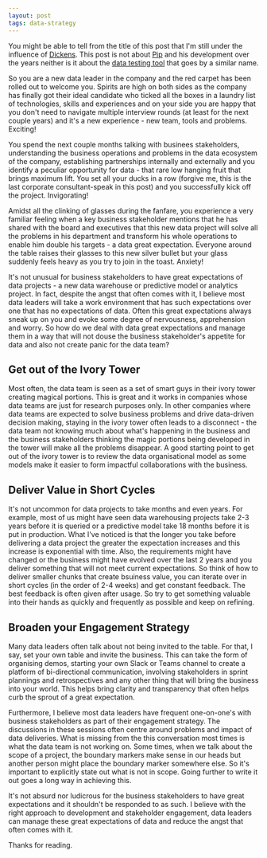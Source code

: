 ```yaml
---
layout: post
tags: data-strategy
---
```


You might be able to tell from the title of this post that I'm still under the influence of [Dickens](https://en.wikipedia.org/wiki/Great_Expectations). This post is not about [Pip](https://en.wikipedia.org/wiki/Pip_(Great_Expectations)) and his development over the years neither is it about the [data testing tool](https://greatexpectations.io/) that goes by a similar name.

So you are a new data leader in the company and the red carpet has been rolled out to welcome you. Spirits are high on both sides as the company has finally got their ideal candidate who ticked all the boxes in a laundry list of technologies, skills and experiences and on your side you are happy that you don't need to navigate multiple interview rounds (at least for the next couple years) and it's a new experience - new team, tools and problems. Exciting! 

You spend the next couple months talking with businees stakeholders, understanding the business operations and problems in the data ecosystem of the company, establishing partnerships internally and externally and you identify a peculiar opportunity for data - that rare low hanging fruit that brings maximum lift.  You set all your ducks in a row (forgive me, this is the last corporate consultant-speak in this post) and you successfully kick off the project. Invigorating!

Amidst all the clinking of glasses during the fanfare, you experience a very familiar feeling when a key business stakeholder mentions that he has shared with the board and executives that this new data project will solve all the problems in his department and transform his whole operations to enable him double his targets - a data great expectation. Everyone around the table raises their glasses to this new silver bullet but your glass suddenly feels heavy as you try to join in the toast.  Anxiety!

It's not unusual for business stakeholders to have great expectations of data projects - a new data warehouse or predictive model or analytics project. In fact, despite the angst that often comes with it, I believe most data leaders will take a work environment that has such expectations over one that has no expectations of data. Often this great expectations always sneak up on you and evoke some degree of nervousness, apprehension and worry. So how do we deal with data great expectations and manage them in a way that will not douse the business stakeholder's appetite for data and also not create panic for the data team?
 

## Get out of the Ivory Tower
Most often, the data team is seen as a set of smart guys in their ivory tower creating magical portions. This is great and it works in companies whose data teams are just for research purposes only. In other companies where data teams are expected to solve business problems and drive data-driven decision making, staying in the ivory tower often leads to a disconnect - the data team not knowing much about what's happening in the business and the business stakeholders thinking the magic portions being developed in the tower will make all the problems disappear. A good starting point to get out of the ivory tower is to review the data organisational model as some models make it easier to form impactful collaborations with the business.

## Deliver Value in Short Cycles
It's not uncommon for data projects to take months and even years. For example, most of us might have seen data warehousing projects take 2-3 years before it is queried or a predictive model take 18 months before it is put in production. What I've noticed is that the longer you take before delivering a data project the greater the expectation increases and this increase is exponential with time. Also, the requirements might have changed or the business might have evolved over the last 2 years and you deliver something that will not meet current expectations. So think of how to deliver smaller chunks that create bsuiness value, you can iterate over in short cycles (in the order of 2-4 weeks) and get constant feedback. The best feedback is often given after usage. So try to get something valuable into their hands as quickly and frequently as possible and keep on refining.

## Broaden your Engagement Strategy
Many data leaders often talk about not being invited to the table. For that, I say, set your own table and invite the business. This can take the form of organising demos, starting your own Slack or Teams channel to create a platform of bi-directional communication, involving stakeholders in sprint plannings and retrospectives and any other thing that will bring the business into your world. This helps bring clarity and transparency that often helps curb the sprout of a great expectation.

Furthermore, I believe most data leaders have frequent one-on-one's with business stakeholders as part of their engagement strategy. The discussions in these sessions often centre around problems and impact of data deliveries. What is missing from the this conversation most times is what the data team is not working on. Some times, when we talk about the scope of a project, the boundary markers make sense in our heads but another person might place the boundary marker somewhere else. So it's important to explicitly state out what is not in scope. Going further to write it out goes a long way in achieving this.
 
It's not absurd nor ludicrous for the business stakeholders to have great expectations and it shouldn't be responded to as such. I believe with the right approach to development and stakeholder engagement, data leaders can manage these great expectations of data and reduce the angst that often comes with it. 
 
Thanks for reading.
